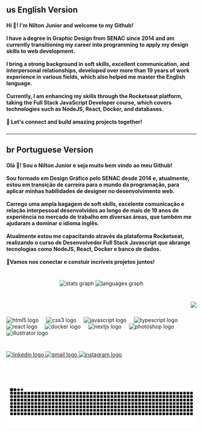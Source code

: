 ## us English Version

<h4 align="left">Hi 👋! I'm Nilton Junior and welcome to my Github!<br><br>I have a degree in Graphic Design from SENAC since 2014 and am currently transitioning my career into programming to apply my design skills to web development.<br><br>I bring a strong background in soft skills, excellent communication, and interpersonal relationships, developed over more than 19 years of work experience in various fields, which also helped me master the English language.<br><br>Currently, I am enhancing my skills through the Rocketseat platform, taking the Full Stack JavaScript Developer course, which covers technologies such as NodeJS, React, Docker, and databases.<br><br>🚀 Let's connect and build amazing projects together!</h4>

###
-------------------------------------------------------------------------------------------------------

## br Portuguese Version 

<h4 align="left">Olá 👋! Sou o Nilton Junior e seja muito bem vindo ao meu Github!<br><br>Sou formado em Design Gráfico pelo SENAC desde 2014 e, atualmente, estou em transição de carreira para o mundo da programação, para aplicar minhas habilidades de designer no desenvolvimento web. <br><br>Carrego uma ampla bagagem de soft skills, excelente comunicação e relação interpessoal desenvolvidos ao longo de mais de 19 anos de experiência no mercado de trabalho em diversas áreas, que também me ajudaram a dominar o idioma inglês.<br><br>Atualmente estou me capacitando através da plataforma Rocketseat, realizando o curso de Desenvolvedor Full Stack Javascript que abrange tecnologias como NodeJS, React, Docker e banco de dados.<br><br>🚀Vamos nos conectar e constuir incríveis projetos juntos!</h4>

###
<br>

<div align="center">
  <img src="https://github-readme-stats.vercel.app/api?username=niltonjrdev&hide_title=false&hide_rank=false&show_icons=true&include_all_commits=true&count_private=true&disable_animations=false&theme=dracula&locale=en&hide_border=false" height="150" alt="stats graph"  />
  <img src="https://github-readme-stats.vercel.app/api/top-langs?username=niltonjrdev&locale=en&hide_title=false&layout=compact&card_width=320&langs_count=5&theme=dracula&hide_border=false" height="150" alt="languages graph"  />
</div>

###
<br>

<img align="right" height="120" src="https://media4.giphy.com/media/v1.Y2lkPTc5MGI3NjExOTF0eDYwN2JmdGw1MWdvM2FmZjd6Nm01ZHFkZDgxNmF5MnhtYWNvYyZlcD12MV9pbnRlcm5hbF9naWZfYnlfaWQmY3Q9Zw/L8K62iTDkzGX6/giphy.gif"  />

###
<br>

<div align="left">
  <img src="https://cdn.jsdelivr.net/gh/devicons/devicon/icons/html5/html5-original.svg" height="30" alt="html5 logo"  />
  <img width="12" />
  <img src="https://cdn.jsdelivr.net/gh/devicons/devicon/icons/css3/css3-original.svg" height="30" alt="css3 logo"  />
  <img width="12" />
  <img src="https://cdn.jsdelivr.net/gh/devicons/devicon/icons/javascript/javascript-original.svg" height="30" alt="javascript logo"  />
  <img width="12" />
  <img src="https://cdn.jsdelivr.net/gh/devicons/devicon/icons/typescript/typescript-original.svg" height="30" alt="typescript logo"  />
  <img width="12" />
  <img src="https://cdn.jsdelivr.net/gh/devicons/devicon/icons/react/react-original.svg" height="30" alt="react logo"  />
  <img width="12" />
  <img src="https://cdn.jsdelivr.net/gh/devicons/devicon/icons/docker/docker-original.svg" height="30" alt="docker logo"  />
  <img width="12" />
  <img src="https://cdn.jsdelivr.net/gh/devicons/devicon/icons/nextjs/nextjs-original.svg" height="30" alt="nextjs logo"  />
  <img width="12" />
  <img src="https://cdn.jsdelivr.net/gh/devicons/devicon/icons/photoshop/photoshop-plain.svg" height="30" alt="photoshop logo"  />
  <img width="12" />
  <img src="https://cdn.jsdelivr.net/gh/devicons/devicon/icons/illustrator/illustrator-plain.svg" height="30" alt="illustrator logo"  />
</div>

###
<br>

<div align="left">
  <a href="www.linkedin.com/in/nilton-junior-5915a2238" target="_blank">
    <img src="https://img.shields.io/static/v1?message=LinkedIn&logo=linkedin&label=&color=0077B5&logoColor=white&labelColor=&style=for-the-badge" height="35" alt="linkedin logo"  />
  </a>
  <a href="dev40.nilton@gmail.com" target="_blank">
    <img src="https://img.shields.io/static/v1?message=Gmail&logo=gmail&label=&color=D14836&logoColor=white&labelColor=&style=for-the-badge" height="35" alt="gmail logo"  />
  </a>
  <a href="https://www.instagram.com/njunior.dev/" target="_blank">
    <img src="https://img.shields.io/static/v1?message=Instagram&logo=instagram&label=&color=E4405F&logoColor=white&labelColor=&style=for-the-badge" height="35" alt="instagram logo"  />
  </a>
</div>

###
<br>

<br clear="both">

![Snake animation](https://github.com/niltonjrdev/niltonjrdev/blob/output/snake.svg)


###
